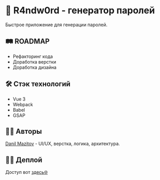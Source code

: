 # 🚀 R4ndw0rd - генератор паролей

Быстрое приложение для генерации паролей.

## 🛤 ROADMAP

- Рефакторинг кода
- Доработка верстки
- Доработка дизайна

## 🛠️ Стэк технологий

- Vue 3
- Webpack
- Babel
- GSAP

## 👨‍💻 Авторы
[Danil Mazitov](https://github.com/pokaneprishel) - UI/UX, верстка, логика, архитектура.

## 👨‍💻 Деплой
Доступ вот [здесь🌐](https://randword.netlify.app/)

